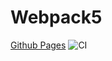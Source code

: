 # Webpack5

[Github Pages](https://cunodngaf.github.io/whack-a-goblin/)
![CI](https://github.com/CunoDnGaF/whack-a-goblin/actions/workflows/web.yml/badge.svg)